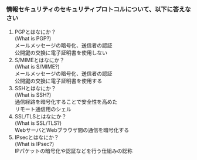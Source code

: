 ### 情報セキュリティのセキュリティプロトコルについて、以下に答えなさい<br />

1. PGPとはなにか？<br />
(What is PGP?)<br />
メールメッセージの暗号化、送信者の認証<br />
公開鍵の交換に電子証明書を使用しない<br />
2. S/MIMEとはなにか？<br />
(What is S/MIME?)<br />
メールメッセージの暗号化、送信者の認証<br />
公開鍵の交換に電子証明書を使用する<br />
3. SSHとはなにか？<br />
(What is SSH?)<br />
通信経路を暗号化することで安全性を高めた<br />
リモート通信用のシェル
4. SSL/TLSとはなにか？<br />
(What is SSL/TLS?)<br />
WebサーバとWebブラウザ間の通信を暗号化する<br />
5. IPsecとはなにか？<br />
(What is IPsec?)<br />
IPパケットの暗号化や認証などを行う仕組みの総称<br />
